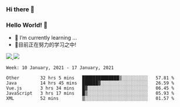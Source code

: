 ### Hi there 👋
### Hello World! 🙌

- 🌱 I’m currently learning ...
- 📖目前正在努力的学习之中!

<a href="https://github.com/anuraghazra/github-readme-stats">
  <img src="https://github-readme-stats.vercel.app/api?username=keyboardWithDream&show_icons=true&repo=github-readme-stats" />
</a>
<a href="https://github.com/anuraghazra/convoychat">
  <img src="https://github-readme-stats.vercel.app/api/top-langs/?username=keyboardWithDream&layout=compact&repo=convoychat" />
</a>



<!--START_SECTION:waka-->
```text
Week: 10 January, 2021 - 17 January, 2021

Other        32 hrs 5 mins   ██████████████▒░░░░░░░░░░   57.81 % 
Java         14 hrs 45 mins  ██████▓░░░░░░░░░░░░░░░░░░   26.59 % 
Vue.js       3 hrs 34 mins   █▓░░░░░░░░░░░░░░░░░░░░░░░   06.45 % 
JavaScript   3 hrs 17 mins   █▒░░░░░░░░░░░░░░░░░░░░░░░   05.93 % 
XML          52 mins         ▒░░░░░░░░░░░░░░░░░░░░░░░░   01.57 % 
```
<!--END_SECTION:waka-->

